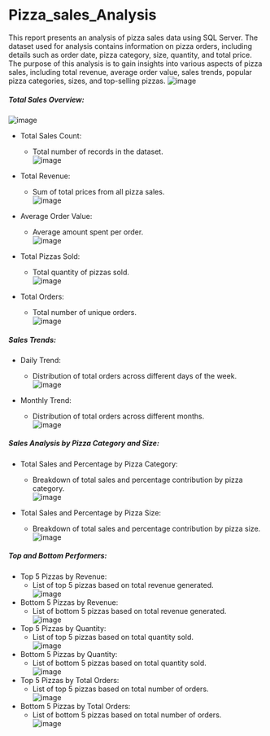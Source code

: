 # Pizza_sales_Analysis
This report presents an analysis of pizza sales data using SQL Server. The dataset used for analysis contains information on pizza orders, including details such as order date, pizza category, size, quantity, and total price. The purpose of this analysis is to gain insights into various aspects of pizza sales, including total revenue, average order value, sales trends, popular pizza categories, sizes, and top-selling pizzas.
![image](https://github.com/Lokasunder-s/Pizza_sales_Analysis/assets/154940528/2509c21c-0bee-41fb-b6fb-5db1e8be1085)  

##### Total Sales Overview:
![image](https://github.com/Lokasunder-s/Pizza_sales_Analysis/assets/154940528/5dfd90dc-7786-47be-b7e4-9bb5e9f90711)  
- Total Sales Count:  
    - Total number of records in the dataset.  
      ![image](https://github.com/Lokasunder-s/Pizza_sales_Analysis/assets/154940528/fa6248e7-519f-423a-a600-17cbd9ac2ff4)  

- Total Revenue:  
    - Sum of total prices from all pizza sales.  
      ![image](https://github.com/Lokasunder-s/Pizza_sales_Analysis/assets/154940528/7ab5157d-2828-4706-b3c3-64cb672b6046)

- Average Order Value:
    - Average amount spent per order.  
      ![image](https://github.com/Lokasunder-s/Pizza_sales_Analysis/assets/154940528/b9b91264-b103-4b09-b9aa-6974aedb6238)

- Total Pizzas Sold:  
    - Total quantity of pizzas sold.  
      ![image](https://github.com/Lokasunder-s/Pizza_sales_Analysis/assets/154940528/5a3b7c9a-aa88-4a59-a045-df434735968b)

- Total Orders:  
    - Total number of unique orders.  
      ![image](https://github.com/Lokasunder-s/Pizza_sales_Analysis/assets/154940528/c7df5240-7653-4ded-a8c8-e90353afc428)

##### Sales Trends:
- Daily Trend:  
    - Distribution of total orders across different days of the week.  
      ![image](https://github.com/Lokasunder-s/Pizza_sales_Analysis/assets/154940528/a97f46eb-1de5-4149-80af-c223299c3278)

- Monthly Trend:  
    - Distribution of total orders across different months.  
      ![image](https://github.com/Lokasunder-s/Pizza_sales_Analysis/assets/154940528/b38fb19f-9399-448b-9672-2ca75ec27aa5)

##### Sales Analysis by Pizza Category and Size:
- Total Sales and Percentage by Pizza Category:  
    - Breakdown of total sales and percentage contribution by pizza category.  
      ![image](https://github.com/Lokasunder-s/Pizza_sales_Analysis/assets/154940528/153d2258-7502-44e1-90c6-e886ed3c293e)

- Total Sales and Percentage by Pizza Size:  
    - Breakdown of total sales and percentage contribution by pizza size.  
      ![image](https://github.com/Lokasunder-s/Pizza_sales_Analysis/assets/154940528/d1115612-b7c6-4fb8-859a-a4af48229f7f)

##### Top and Bottom Performers:  
- Top 5 Pizzas by Revenue:  
    - List of top 5 pizzas based on total revenue generated.  
      ![image](https://github.com/Lokasunder-s/Pizza_sales_Analysis/assets/154940528/3ea00bfa-4649-4c58-8eda-fa2bb14997c7)
- Bottom 5 Pizzas by Revenue:  
    - List of bottom 5 pizzas based on total revenue generated.  
      ![image](https://github.com/Lokasunder-s/Pizza_sales_Analysis/assets/154940528/fb78a7a3-e78f-4e38-8969-c5e8d7de17dc)  
- Top 5 Pizzas by Quantity:  
    - List of top 5 pizzas based on total quantity sold.  
      ![image](https://github.com/Lokasunder-s/Pizza_sales_Analysis/assets/154940528/b9d5700e-7f70-41a4-b156-0492124536a0)
- Bottom 5 Pizzas by Quantity:
    - List of bottom 5 pizzas based on total quantity sold.  
      ![image](https://github.com/Lokasunder-s/Pizza_sales_Analysis/assets/154940528/8bdf7d56-8825-4e41-a9f5-2db921956a50)
- Top 5 Pizzas by Total Orders:
    - List of top 5 pizzas based on total number of orders.  
      ![image](https://github.com/Lokasunder-s/Pizza_sales_Analysis/assets/154940528/8703c76c-be80-438d-bd8a-08f418c51c72)
- Bottom 5 Pizzas by Total Orders:
    - List of bottom 5 pizzas based on total number of orders.  
      ![image](https://github.com/Lokasunder-s/Pizza_sales_Analysis/assets/154940528/e863ad1e-7ceb-4d7c-8b85-2db33c66cc23)  













